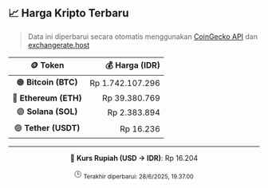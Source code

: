 

<!-- HARGA_KRIPTO -->
## 📈 Harga Kripto Terbaru

> Data ini diperbarui secara otomatis menggunakan [CoinGecko API](https://www.coingecko.com/) dan [exchangerate.host](https://exchangerate.host/)

<div align="center">

| 🪙 Token | 💰 Harga (IDR) |
|:------:|---------------:|
| 🟠 **Bitcoin (BTC)**   | Rp 1.742.107.296 |
| 🔵 **Ethereum (ETH)**  | Rp 39.380.769 |
| 🟣 **Solana (SOL)**    | Rp 2.383.894 |
| 🟢 **Tether (USDT)**   | Rp 16.236 |

---

💱 **Kurs Rupiah (USD → IDR)**: Rp 16.204

🕒 <sub>Terakhir diperbarui: 28/6/2025, 19.37.00</sub>

</div>
<!-- /HARGA_KRIPTO -->